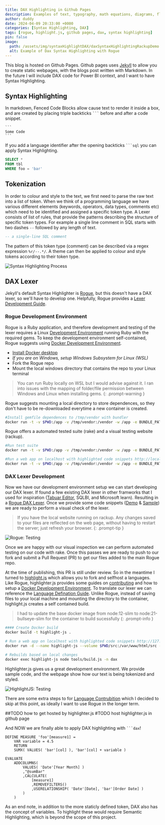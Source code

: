 ```yaml
---
title: DAX Highlighting in Github Pages
description: Examples of text, typography, math equations, diagrams, flowcharts, pictures, videos, and more.
author: duddy
date: 2024-04-09 20:33:00 +0000
categories: [Syntax Highlighting, DAX]
tags: [rogue, highlight.js, github pages, dax, syntax highlighting]
pin: false
image:
  path: /assets/img/syntaxHighlightDAX/daxSyntaxHighlightingRackupDemo.png
  alt: Example of Dax Syntax Highlighting with Rogue
---
```


This blog is hosted on Github Pages. Github pages uses [Jekyll](https://jekyllrb.com/) to allow you to create static webpages, with the blogs post written with Markdown. In the future I will include DAX code for Power BI context, and I want to have Syntax Highlighting. 

## Syntax Highlighting
In markdown, Fenced Code Blocks allow cause text to render it inside a box, and are created by placing triple backticks ```` ``` ````  before and after a code snippet.

````
```
Some Code
```
````

If you add a language identifier after the opening backticks 
```` ```sql ```` you can apply Syntax Highlighting.

```sql
SELECT *
FROM tbl
WHERE foo = 'bar'
```
 
## Tokenization
In order to colour and style to the text, we first need to parse the  raw text into a list of token. When we think of a programming language we have various different elements (keywords, operators, data types, comments etc) which need to be identified and assigned a specific token type. A Lexer consists of list of rules, that provide the patterns describing the structure of specific token types. For example a single line comment in SQL starts with two dashes ```` -- ```` followed by any length of text.

```sql
-- a single-line SQL comment
```

The pattern of this token type (comment) can be described via a regex expression ```%r/--.*/```. A theme can then be applied to colour and style tokens according to their token type.

![Syntax Highlighting Process](/assets/img/syntaxHighlightDAX/Process.png)

## DAX Lexer
Jekyll's default Syntax Highlighter is [Rogue](https://rouge.jneen.net/), but this doesn't have a DAX lexer, so we'll have to develop one. Helpfully, Rogue provides a [Lexer Development Guide](https://rouge-ruby.github.io/docs/file.LexerDevelopment.html). 

### Rogue Development Environment
Rogue is a Ruby application, and therefore development and testing of the lexer requires a Linux [Development Environment](https://rouge-ruby.github.io/docs/file.DevEnvironment.html) running Ruby with the required gems. To keep the development environment self-contained, Rogue suggests using [Docker Development Environment](https://rouge-ruby.github.io/docs/file.Docker.html). 
- [Install Docker desktop](https://docs.docker.com/desktop/install/windows-install/)  
- *If you are on Windows, setup Windows Subsystem for Linux (WSL)*
- Fork the Rogue repo
- Mount the local windows directory that contains the repo to your Linux terminal

> You can run Ruby locally on WSL but I would advise against it. I ran into issues with the mapping of folder/file permission between Windows and Linux when installing gems.
{: .prompt-warning } 

Rogue suggests mounting a local directory to store dependences, so they don't have to be re-downloaded everytime a new container is created.

```bash
#Install gemfile dependences to /tmp/vendor with bundler
docker run -t -v $PWD:/app -v /tmp/vendor:/vendor -w /app -e BUNDLE_PATH=/vendor ruby bundle
```

Rogue offers a automated tested suite (rake) and a visual testing website (rackup).

```bash
#Run test suite
docker run -t -v $PWD:/app -v /tmp/vendor:/vendor -w /app -e BUNDLE_PATH=/vendor ruby bundle exec rake
```

```bash
#Run a web app on localhost with highlighted code snippets http://localhost:9292
docker run -t -v $PWD:/app -v /tmp/vendor:/vendor -w /app -e BUNDLE_PATH=/vendor -p 9292:9292 ruby bundle exec rackup --host 0.0.0.0
```

### DAX Lexer Development
Now we have our development environment setup we can start developing our DAX lexer.  If found a few existing DAX lexer in other framworks that I used for inspiration ([Tabuar Editor](https://github.com/TabularEditor/TabularEditor/blob/master/AntlrGrammars/DAXLexer.g4), SQLBI, and Microsoft learn). Resulting in a [Rogue DAX Lexer](https://github.com/EvaluationContext/rouge/blob/feature.dax/lib/rouge/lexers/dax.rb). Once we provide some code snippets ([Demo](https://github.com/EvaluationContext/rouge/blob/feature.dax/lib/rouge/demos/dax) & [Sample](https://github.com/EvaluationContext/rouge/blob/feature.dax/spec/visual/samples/dax)) we are ready to perform a visual check of the lexer.

> If you have the local website running on rackup. Any changes saved to your files are reflected on the web page, without having to restart the server; just refresh your browser.
{: .prompt-tip }

![Rogue: Testing](/assets/img/syntaxHighlightDAX/daxSyntaxHighlightingRackupSample.png)

Once we are happy with our visual inspection we can perform automated testing on our code with rake. Once this passes we are ready to push to our fork and submit a Pull Request (PR) to get our files added to the main Rogue repo. 

At the time of publishing, this PR is still under review. So in the meantime I turned to [highlight.js](https://highlightjs.org/) which allows you to fork and selfhost a languages. Like Rogue, highlighter.js provides some guides on [contributing](https://github.com/highlightjs/highlight.js/blob/main/CONTRIBUTING.md) and how to setup a [Docker Development Environment](https://highlightjs.readthedocs.io/en/latest/building-testing.html#building-and-testing-with-docker). To translate our lexer we can reference the [Language Defination Guide](https://highlightjs.readthedocs.io/en/latest/language-guide.html). Unlike Rogue, instead of saving files to your local machine and mounting the directory to the container, highlight.js creates a self contained build.

> I had to update the base docker image from node:12-slim to node:21-bullseye-slim for the container to build sucessfully
{: .prompt-info }


```bash
#### Create Docker build
docker build -t highlight-js .
```

```bash
# Run a web app on localhost with highlighted code snippets http://127.0.0.1/tools/developer.html
docker run -d --name highlight-js --volume $PWD/src:/var/www/html/src --rm -p 80:80 highlight-js
```

```bash
# Rebuilds based on local changes
docker exec highlight-js node tools/build.js -n dax
```

Highlighter.js gives us a great development environment. We provide sample code, and the webpage show how our text is being tokenized and styled.

![HighlightJS: Testing](/assets/img/syntaxHighlightDAX/daxSyntaxHighlightingHighlighterJSDemo.png)

There are some extra steps to for [Language Contrubition](https://github.com/highlightjs/highlight.js/blob/main/extra/3RD_PARTY_QUICK_START.md) which I decided to skip at this point, as ideally I want to use Rogue in the longer term.


##TODO how to get hosted by highlighter.js
#TODO host highlighter.js in github page


And NOW we are finally able to apply DAX highlighting with ```` ```dax ````!

```dax
DEFINE MEASURE 'foo'[measure1] = 
    VAR variable = 4.5
    RETURN
    SUMX( VALUES( 'bar'[col] ), 'bar'[col] + variable ) 

EVALUATE
    ADDCOLUMNS(
        VALUES( 'Date'[Year Month] )
        ,"@sumBar"
        ,CALCULATE(
            [measure1]
            ,REMOVEFILTERS()
            ,USERELATIONSHIP( 'Date'[Date], 'bar'[Order Date] )
        )
    )
```

As an end note, in addition to the more staticly defined token, DAX also has the concept of variables. To highlight these would require Semantic Highlighting, which is beyond the scope of this project.
